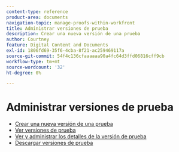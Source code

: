 ```yaml
---
content-type: reference
product-area: documents
navigation-topic: manage-proofs-within-workfront
title: Administrar versiones de prueba
description: Crear una nueva versión de una prueba
author: Courtney
feature: Digital Content and Documents
exl-id: 1806fd69-35f6-4cba-8f21-ac259469117a
source-git-commit: 54f4c136cfaaaaaa90a4fc64d3ffd06816cff9cb
workflow-type: tm+mt
source-wordcount: '32'
ht-degree: 0%

---
```


# Administrar versiones de prueba

* [Crear una nueva versión de una prueba](../../../../review-and-approve-work/proofing/managing-proofs-within-workfront/create-new-proof-version.md)
* [Ver versiones de prueba](../../../../review-and-approve-work/proofing/managing-proofs-within-workfront/manage-proof-versions/view-proof-versions.md)
* [Ver y administrar los detalles de la versión de prueba](../../../../review-and-approve-work/proofing/managing-proofs-within-workfront/manage-proof-versions/view-version-details.md)
* [Descargar versiones de prueba](../../../../review-and-approve-work/proofing/managing-proofs-within-workfront/manage-proof-versions/download-versions.md)
